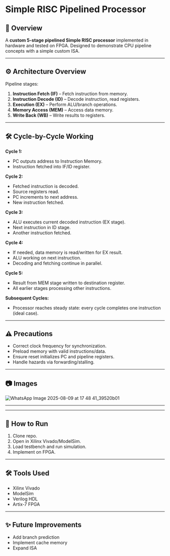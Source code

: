 # Simple RISC Pipelined Processor

## 📌 Overview
A **custom 5-stage pipelined Simple RISC processor** implemented in hardware and tested on FPGA. Designed to demonstrate CPU pipeline concepts with a simple custom ISA.

---

## ⚙️ Architecture Overview
Pipeline stages:
1. **Instruction Fetch (IF)** – Fetch instruction from memory.
2. **Instruction Decode (ID)** – Decode instruction, read registers.
3. **Execution (EX)** – Perform ALU/branch operations.
4. **Memory Access (MEM)** – Access data memory.
5. **Write Back (WB)** – Write results to registers.

---

## 🛠️ Cycle-by-Cycle Working
**Cycle 1:**
- PC outputs address to Instruction Memory.
- Instruction fetched into IF/ID register.

**Cycle 2:**
- Fetched instruction is decoded.
- Source registers read.
- PC increments to next address.
- New instruction fetched.

**Cycle 3:**
- ALU executes current decoded instruction (EX stage).
- Next instruction in ID stage.
- Another instruction fetched.

**Cycle 4:**
- If needed, data memory is read/written for EX result.
- ALU working on next instruction.
- Decoding and fetching continue in parallel.

**Cycle 5:**
- Result from MEM stage written to destination register.
- All earlier stages processing other instructions.

**Subsequent Cycles:**
- Processor reaches steady state: every cycle completes one instruction (ideal case).

---

## ⚠️ Precautions
- Correct clock frequency for synchronization.
- Preload memory with valid instructions/data.
- Ensure reset initializes PC and pipeline registers.
- Handle hazards via forwarding/stalling.

---

## 📷 Images

![WhatsApp Image 2025-08-09 at 17 48 41_39520b01](https://github.com/user-attachments/assets/d5a4600d-8930-46d3-a441-969e12acb61e)

---

---

## 🚀 How to Run
1. Clone repo.
2. Open in Xilinx Vivado/ModelSim.
3. Load testbench and run simulation.
4. Implement on FPGA.

---

## 🛠️ Tools Used
- Xilinx Vivado
- ModelSim
- Verilog HDL
- Artix-7 FPGA

---

## ✨ Future Improvements
- Add branch prediction
- Implement cache memory
- Expand ISA
